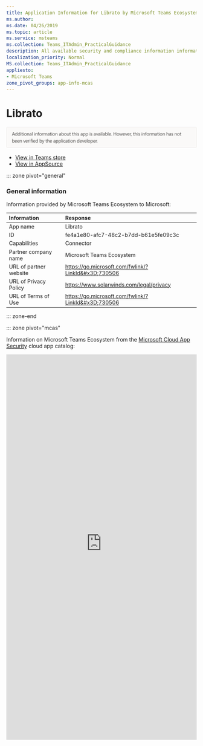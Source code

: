 ```yaml
---
title: Application Information for Librato by Microsoft Teams Ecosystem
ms.author: 
ms.date: 04/26/2019
ms.topic: article
ms.service: msteams
ms.collection: Teams_ITAdmin_PracticalGuidance
description: All available security and compliance information information for Librato, its data handling policies, its Microsoft Cloud App Security app catalog information, and security/compliance information in the CSA STAR registry.
localization_priority: Normal
MS.collection: Teams_ITAdmin_PracticalGuidance
appliesto:
- Microsoft Teams
zone_pivot_groups: app-info-mcas
---
```

# Librato

<p></p><img alt="Non-attested image" src="./images/unattested.png" width="650"/>

* <a href="https://teams.microsoft.com/l/app/fe4a1e80-afc7-48c2-b7dd-b61e5fe09c3c" target="_blank">View in Teams store</a>
* <a href="https://appsource.microsoft.com/en-us/product/office/WA104381576" target="_blank">View in AppSource</a>

::: zone pivot="general"

### General information

Information provided by Microsoft Teams Ecosystem to Microsoft:

| **Information** | **Response** |
|:----------------|:-------------|
| App name | Librato |
| ID | fe4a1e80-afc7-48c2-b7dd-b61e5fe09c3c |
| Capabilities | Connector |
| Partner company name | Microsoft Teams Ecosystem |
| URL of partner website | <https://go.microsoft.com/fwlink/?LinkId&#x3D;730506> |
| URL of Privacy Policy | <https://www.solarwinds.com/legal/privacy> |
| URL of Terms of Use | <https://go.microsoft.com/fwlink/?LinkId&#x3D;730506> |

::: zone-end


::: zone pivot="mcas"

Information on Microsoft Teams Ecosystem from the [Microsoft Cloud App Security](https://www.microsoft.com/en-us/enterprise-mobility-security/cloud-app-security) cloud app catalog:

<iframe height='1020' title='Microsoft Cloud App Security Information' src='https://3ca685143b5b46b4b0e5266dadf2e97c.codepen.website/#/dashboard/17389' frameborder='no'  style='width: 100%;'>

<a href="https://3ca685143b5b46b4b0e5266dadf2e97c.codepen.website/#/dashboard/17389" target="_blank">View in a new tab</a>

::: zone-end

